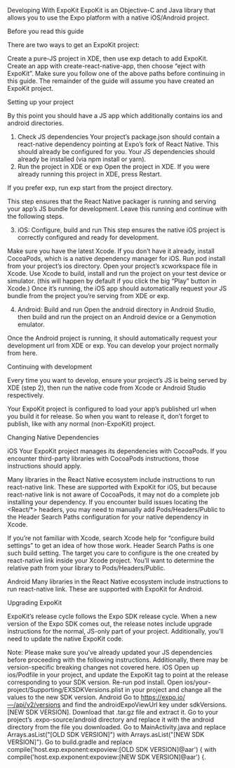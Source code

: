 Developing With ExpoKit
ExpoKit is an Objective-C and Java library that allows you to use the Expo platform with a native iOS/Android project.

Before you read this guide

There are two ways to get an ExpoKit project:

Create a pure-JS project in XDE, then use exp detach to add ExpoKit.
Create an app with create-react-native-app, then choose “eject with ExpoKit”.
Make sure you follow one of the above paths before continuing in this guide. The remainder of the guide will assume you have created an ExpoKit project.

Setting up your project

By this point you should have a JS app which additionally contains ios and android directories.

1. Check JS dependencies
Your project’s package.json should contain a react-native dependency pointing at Expo’s fork of React Native. This should already be configured for you.
Your JS dependencies should already be installed (via npm install or yarn).
2. Run the project in XDE or exp
Open the project in XDE. If you were already running this project in XDE, press Restart.

If you prefer exp, run exp start from the project directory.

This step ensures that the React Native packager is running and serving your app’s JS bundle for development. Leave this running and continue with the following steps.

3. iOS: Configure, build and run
This step ensures the native iOS project is correctly configured and ready for development.

Make sure you have the latest Xcode.
If you don’t have it already, install CocoaPods, which is a native dependency manager for iOS.
Run pod install from your project’s ios directory.
Open your project’s xcworkspace file in Xcode.
Use Xcode to build, install and run the project on your test device or simulator. (this will happen by default if you click the big “Play” button in Xcode.)
Once it’s running, the iOS app should automatically request your JS bundle from the project you’re serving from XDE or exp.

4. Android: Build and run
Open the android directory in Android Studio, then build and run the project on an Android device or a Genymotion emulator.

Once the Android project is running, it should automatically request your development url from XDE or exp. You can develop your project normally from here.

Continuing with development

Every time you want to develop, ensure your project’s JS is being served by XDE (step 2), then run the native code from Xcode or Android Studio respectively.

Your ExpoKit project is configured to load your app’s published url when you build it for release. So when you want to release it, don’t forget to publish, like with any normal (non-ExpoKit) project.

Changing Native Dependencies

iOS
Your ExpoKit project manages its dependencies with CocoaPods. If you encounter third-party libraries with CocoaPods instructions, those instructions should apply.

Many libraries in the React Native ecosystem include instructions to run react-native link. These are supported with ExpoKit for iOS, but because react-native link is not aware of CocoaPods, it may not do a complete job installing your dependency. If you encounter build issues locating the <React/*> headers, you may need to manually add Pods/Headers/Public to the Header Search Paths configuration for your native dependency in Xcode.

If you’re not familiar with Xcode, search Xcode help for “configure build settings” to get an idea of how those work. Header Search Paths is one such build setting. The target you care to configure is the one created by react-native link inside your Xcode project. You’ll want to determine the relative path from your library to Pods/Headers/Public.

Android
Many libraries in the React Native ecosystem include instructions to run react-native link. These are supported with ExpoKit for Android.

Upgrading ExpoKit

ExpoKit’s release cycle follows the Expo SDK release cycle. When a new version of the Expo SDK comes out, the release notes include upgrade instructions for the normal, JS-only part of your project. Additionally, you’ll need to update the native ExpoKit code.

Note: Please make sure you’ve already updated your JS dependencies before proceeding with the following instructions. Additionally, there may be version-specific breaking changes not covered here.
iOS
Open up ios/Podfile in your project, and update the ExpoKit tag to point at the release corresponding to your SDK version. Re-run pod install.
Open ios/your-project/Supporting/EXSDKVersions.plist in your project and change all the values to the new SDK version.
Android
Go to https://expo.io/—/api/v2/versions and find the androidExpoViewUrl key under sdkVersions.[NEW SDK VERSION].
Download that .tar.gz file and extract it.
Go to your project’s .expo-source/android directory and replace it with the android directory from the file you downloaded.
Go to MainActivity.java and replace Arrays.asList("[OLD SDK VERSION]") with Arrays.asList("[NEW SDK VERSION]").
Go to build.gradle and replace compile('host.exp.exponent:expoview:[OLD SDK VERSION]@aar') { with compile('host.exp.exponent:expoview:[NEW SDK VERSION]@aar') {.